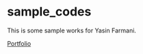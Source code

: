 # sample_codes
This is some sample works for Yasin Farmani.

<a href="rsonal-21cd5.web.app">Portfolio</a>
